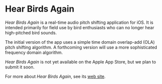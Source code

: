 # Hear Birds Again

*Hear Birds Again* is a real-time audio pitch shifting application for iOS.
It is intended primarily for field use by bird enthusiasts who can no longer
hear high-pitched bird sounds.

The initial version of the app uses a simple time domain overlap-add (OLA)
pitch shifting algorithm. A forthcoming version will use a more sophisticated
frequency domain algorithm.

*Hear Birds Again* is not yet available on the Apple App Store, but we plan
to submit it soon.

For more about *Hear Birds Again*, see its [web site](https://hearbirdsagain.org).
